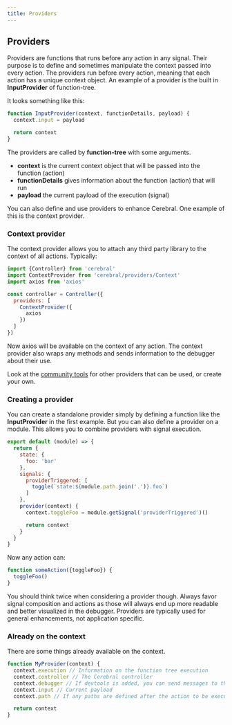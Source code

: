 ```yaml
---
title: Providers
---
```


## Providers

Providers are functions that runs before any action in any signal. Their purpose is to define and sometimes manipulate the context passed into every action. The providers run before every action, meaning that each action has a unique context object. An example of a provider is the built in **InputProvider** of function-tree.

It looks something like this:

```js
function InputProvider(context, functionDetails, payload) {
  context.input = payload

  return context
}
```

The providers are called by **function-tree** with some arguments.

- **context** is the current context object that will be passed into the function (action)
- **functionDetails** gives information about the function (action) that will run
- **payload** the current payload of the execution (signal)

You can also define and use providers to enhance Cerebral. One example of this is the context provider.

### Context provider
The context provider allows you to attach any third party library to the context of all actions. Typically:


```js
import {Controller} from 'cerebral'
import ContextProvider from 'cerebral/providers/Context'
import axios from 'axios'

const controller = Controller({
  providers: [
    ContextProvider({
      axios
    })
  ]
})
```

Now axios will be available on the context of any action. The context provider also wraps any methods and sends information to the debugger about their use.

Look at the [community tools]() for other providers that can be used, or create your own.

### Creating a provider
You can create a standalone provider simply by defining a function like the **InputProvider** in the first example. But you can also define a provider on a module. This allows you to combine providers with signal execution.

```js
export default (module) => {
  return {
    state: {
      foo: 'bar'
    },
    signals: {
      providerTriggered: [
        toggle(`state:${module.path.join('.')}.foo`)
      ]
    },
    provider(context) {
      context.toggleFoo = module.getSignal('providerTriggered')()

      return context
    }
  }
}
```

Now any action can:

```js
function someAction({toggleFoo}) {
  toggleFoo()
}
```

You should think twice when considering a provider though. Always favor signal composition and actions as those will always end up more readable and better visualized in the debugger. Providers are typically used for general enhancements, not application specific.

### Already on the context
There are some things already available on the context.

```js
function MyProvider(context) {
  context.execution // Information on the function tree execution
  context.controller // The Cerebral controller
  context.debugger // If devtools is added, you can send messages to the debugger
  context.input // Current payload
  context.path // If any paths are defined after the action to be executed

  return context
}
```
